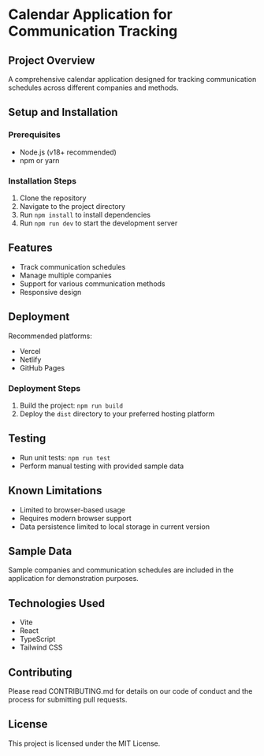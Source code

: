 # Calendar Application for Communication Tracking

## Project Overview
A comprehensive calendar application designed for tracking communication schedules across different companies and methods.

## Setup and Installation

### Prerequisites
- Node.js (v18+ recommended)
- npm or yarn

### Installation Steps
1. Clone the repository
2. Navigate to the project directory
3. Run `npm install` to install dependencies
4. Run `npm run dev` to start the development server

## Features
- Track communication schedules
- Manage multiple companies
- Support for various communication methods
- Responsive design

## Deployment
Recommended platforms:
- Vercel
- Netlify
- GitHub Pages

### Deployment Steps
1. Build the project: `npm run build`
2. Deploy the `dist` directory to your preferred hosting platform

## Testing
- Run unit tests: `npm run test`
- Perform manual testing with provided sample data

## Known Limitations
- Limited to browser-based usage
- Requires modern browser support
- Data persistence limited to local storage in current version

## Sample Data
Sample companies and communication schedules are included in the application for demonstration purposes.

## Technologies Used
- Vite
- React
- TypeScript
- Tailwind CSS

## Contributing
Please read CONTRIBUTING.md for details on our code of conduct and the process for submitting pull requests.

## License
This project is licensed under the MIT License.